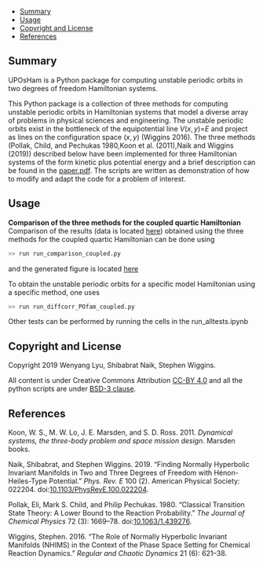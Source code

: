 -   [Summary](#summary)
-   [Usage](#usage)
-   [Copyright and License](#copyright-and-license)
-   [References](#references)

Summary
-------

UPOsHam is a Python package for computing unstable periodic orbits in two degrees of freedom Hamiltonian systems.

This Python package is a collection of three methods for computing unstable periodic orbits in Hamiltonian systems that model a diverse array of problems in physical sciences and engineering. The unstable periodic orbits exist in the bottleneck of the equipotential line *V*(*x*, *y*)=*E* and project as lines on the configuration space (*x*, *y*) (Wiggins 2016). The three methods (Pollak, Child, and Pechukas 1980,Koon et al. (2011),Naik and Wiggins (2019)) described below have been implemented for three Hamiltonian systems of the form kinetic plus potential energy and a brief description can be found in the [paper.pdf](https://github.com/WyLyu/UPOsHam/tree/master/paper/paper.pdf). The scripts are written as demonstration of how to modify and adapt the code for a problem of interest.

Usage
-----

**Comparison of the three methods for the coupled quartic Hamiltonian** Comparison of the results (data is located [here](https://github.com/WyLyu/UPOsHam/tree/master/data)) obtained using the three methods for the coupled quartic Hamiltonian can be done using

``` python
>> run run_comparison_coupled.py
```

and the generated figure is located [here](tests/comparison_coupled.pdf)

To obtain the unstable periodic orbits for a specific model Hamiltonian using a specific method, one uses

``` python
>> run run_diffcorr_POfam_coupled.py
```

Other tests can be performed by running the cells in the run\_alltests.ipynb

Copyright and License
---------------------

Copyright 2019 Wenyang Lyu, Shibabrat Naik, Stephen Wiggins.

All content is under Creative Commons Attribution [CC-BY 4.0](https://creativecommons.org/licenses/by/4.0/legalcode.txt) and all the python scripts are under [BSD-3 clause](https://github.com/WyLyu/UPOsHam/blob/master/LICENSE).

References
----------

Koon, W. S., M. W. Lo, J. E. Marsden, and S. D. Ross. 2011. *Dynamical systems, the three-body problem and space mission design*. Marsden books.

Naik, Shibabrat, and Stephen Wiggins. 2019. “Finding Normally Hyperbolic Invariant Manifolds in Two and Three Degrees of Freedom with Hénon-Heiles-Type Potential.” *Phys. Rev. E* 100 (2). American Physical Society: 022204. doi:[10.1103/PhysRevE.100.022204](https://doi.org/10.1103/PhysRevE.100.022204).

Pollak, Eli, Mark S. Child, and Philip Pechukas. 1980. “Classical Transition State Theory: A Lower Bound to the Reaction Probability.” *The Journal of Chemical Physics* 72 (3): 1669–78. doi:[10.1063/1.439276](https://doi.org/10.1063/1.439276).

Wiggins, Stephen. 2016. “The Role of Normally Hyperbolic Invariant Manifolds (NHIMS) in the Context of the Phase Space Setting for Chemical Reaction Dynamics.” *Regular and Chaotic Dynamics* 21 (6): 621–38.

